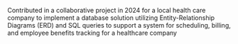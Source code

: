 Contributed in a collaborative project in 2024 for a local health care company to implement a database solution utilizing Entity-Relationship Diagrams (ERD) and SQL queries to support a system for scheduling, billing, and employee benefits tracking for a healthcare company 
